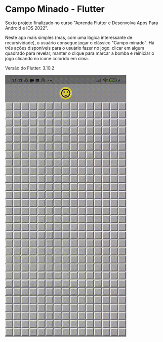 # Campo Minado - Flutter

Sexto projeto finalizado no curso "Aprenda Flutter e Desenvolva Apps Para Android e IOS 2022".

Neste app mais simples (mas, com uma lógica interessante de recursividade), o usuário consegue jogar o clássico "Campo minado". Há três ações disponíveis para o usuário fazer no jogo: clicar em algum quadrado para revelar, manter o clique para marcar a bomba e reiniciar o jogo clicando no icone colorido em cima.

Versão do Flutter: 3.10.2

![Gif apresentando o projeto](campo_minado.gif)
